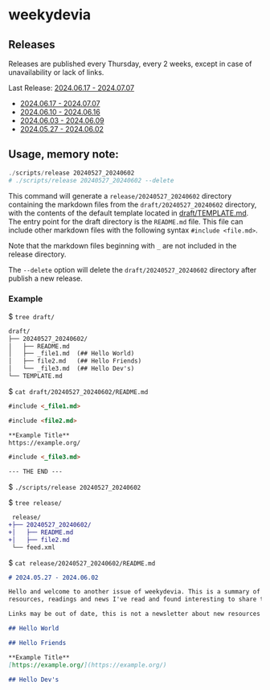 # weekydevia

## Releases

Releases are published every Thursday, every 2 weeks, except in case of
unavailability or lack of links.

Last Release: [2024.06.17 - 2024.07.07](release/20240617_20240707/README.md)

- [2024.06.17 - 2024.07.07](release/20240617_20240707/README.md)
- [2024.06.10 - 2024.06.16](release/20240610_20240616/README.md)
- [2024.06.03 - 2024.06.09](release/20240603_20240609/README.md)
- [2024.05.27 - 2024.06.02](release/20240527_20240602/README.md)


## Usage, memory note:

```ps1
./scripts/release 20240527_20240602
# ./scripts/release 20240527_20240602 --delete
```

This command will generate a `release/20240527_20240602` directory containing
the markdown files from the `draft/20240527_20240602` directory, with the
contents of the default template located in
[draft/TEMPLATE.md](draft/TEMPLATE.md). The entry point for the draft directory
is the `README.md` file. This file can include other markdown files with the
following syntax `#include <file.md>`.

Note that the markdown files beginning with `_` are not included in the release
directory.

The `--delete` option will delete the `draft/20240527_20240602` directory after
publish a new release.

### Example

$ `tree draft/`

```diff
draft/
├── 20240527_20240602/
│   ├── README.md
│   ├── _file1.md  (## Hello World)
│   ├── file2.md   (## Hello Friends)
│   └── _file3.md  (## Hello Dev's)
└── TEMPLATE.md
```

$ `cat draft/20240527_20240602/README.md`

```md
#include <_file1.md>

#include <file2.md>

**Example Title**  
https://example.org/

#include <_file3.md>

--- THE END ---
```

$ `./scripts/release 20240527_20240602`

$ `tree release/`

```diff
 release/
+├── 20240527_20240602/
+│   ├── README.md
+│   ├── file2.md
 └── feed.xml
```

$ `cat release/20240527_20240602/README.md`

```md
# 2024.05.27 - 2024.06.02

Hello and welcome to another issue of weekydevia. This is a summary of the
resources, readings and news I've read and found interesting to share this week.

Links may be out of date, this is not a newsletter about new resources only.

## Hello World

## Hello Friends

**Example Title**  
[https://example.org/](https://example.org/)

## Hello Dev's
```
